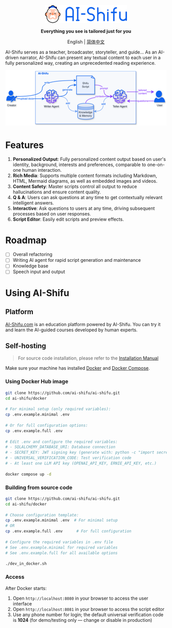 <div align="center">
  <img src="assets/logo_en.png" width=256></img>
<p><strong>Everything you see is tailored just for you</strong></p>

English | [简体中文](README_ZH-CN.md)

</div>

AI-Shifu serves as a teacher, broadcaster, storyteller, and guide... As an AI-driven narrator, AI-Shifu can present any textual content to each user in a fully personalized way, creating an unprecedented reading experience.

![Architecture](assets/architecture.png)

# Features

1. **Personalized Output**: Fully personalized content output based on user's identity, background, interests and preferences, comparable to one-on-one human interaction.
2. **Rich Media**: Supports multiple content formats including Markdown, HTML, Mermaid diagrams, as well as embedded images and videos.
3. **Content Safety**: Master scripts control all output to reduce hallucinations and ensure content quality.
4. **Q & A**: Users can ask questions at any time to get contextually relevant intelligent answers.
5. **Interactive**: Ask questions to users at any time, driving subsequent processes based on user responses.
6. **Script Editor**: Easily edit scripts and preview effects.

# Roadmap

- [ ] Overall refactoring
- [ ] Writing AI agent for rapid script generation and maintenance
- [ ] Knowledge base
- [ ] Speech input and output

# Using AI-Shifu

## Platform

[AI-Shifu.com](https://ai-shifu.com) is an education platform powered by AI-Shifu. You can try it and learn the AI-guided courses developed by human experts.

## Self-hosting

> For source code installation, please refer to the [Installation Manual](INSTALL_MANUAL.md)

Make sure your machine has installed [Docker](https://docs.docker.com/get-docker/) and [Docker Compose](https://docs.docker.com/compose/install/).

### Using Docker Hub image

```bash
git clone https://github.com/ai-shifu/ai-shifu.git
cd ai-shifu/docker

# For minimal setup (only required variables):
cp .env.example.minimal .env

# Or for full configuration options:
cp .env.example.full .env

# Edit .env and configure the required variables:
# - SQLALCHEMY_DATABASE_URI: Database connection
# - SECRET_KEY: JWT signing key (generate with: python -c "import secrets; print(secrets.token_urlsafe(32))")
# - UNIVERSAL_VERIFICATION_CODE: Test verification code
# - At least one LLM API key (OPENAI_API_KEY, ERNIE_API_KEY, etc.)

docker compose up -d
```

### Building from source code

```bash
git clone https://github.com/ai-shifu/ai-shifu.git
cd ai-shifu/docker

# Choose configuration template:
cp .env.example.minimal .env  # For minimal setup
# OR
cp .env.example.full .env      # For full configuration

# Configure the required variables in .env file
# See .env.example.minimal for required variables
# See .env.example.full for all available options

./dev_in_docker.sh
```

### Access

After Docker starts:
1. Open `http://localhost:8080` in your browser to access the user interface
2. Open `http://localhost:8081` in your browser to access the script editor
3. Use any phone number for login; the default universal verification code is **1024** (for demo/testing only — change or disable in production)
